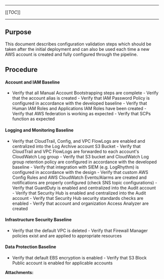   

  

|    |    |    |    |
| --- | --- | --- | --- |

  

* * *

[[_TOC_]]

* * *

**Purpose**
-----------

This document describes configuration validation steps which should be taken after the initial deployment and can also be used each time a new AWS account is created and fully configured through the pipeline.

**Procedure**
-------------

#### Account and IAM Baseline

-  Verify that all Manual Account Bootstrapping steps are complete -  Verify that the account alias is created -  Verify that IAM Password Policy is configured in accordance with the developed baseline -  Verify that Human IAM Roles and Applications IAM Roles have been created -  Verify that AWS federation is working as expected -  Verify that SCPs function as expected

#### Logging and Monitoring Baseline

-  Verify that CloudTrail, Config, and VPC FlowLogs are enabled and centralized into the Log Archive account S3 Bucket -  Verify that CloudTrail and VPC FlowLogs are forwarded to each account's CloudWatch Log group -  Verify that S3 bucket and CloudWatch Log group retention policy are configured in accordance with the developed baseline -  Verify that integration with SIEM (e.g. LogRhythm) is configured in accordance with the design -  Verify that custom AWS Config Rules and AWS CloudWatch Events/Alarms are created and notifications are properly configured (check SNS topic configurations) -  Verify that GuardDuty is enabled and centralized into the Audit account -  Verify that Security Hub is enabled and centralized into the Audit account -  Verify that Security Hub security standards checks are enabled -  Verify that account and organization Access Analyzer are created

#### Infrastructure Security Baseline

-  Verify that the default VPC is deleted -  Verify that Firewall Manager policies exist and are applied to appropriate resources

#### Data Protection Baseline

-  Verify that default EBS encryption is enabled -  Verify that S3 Block Public account is enabled for applicable accounts

 **Attachments:** 

